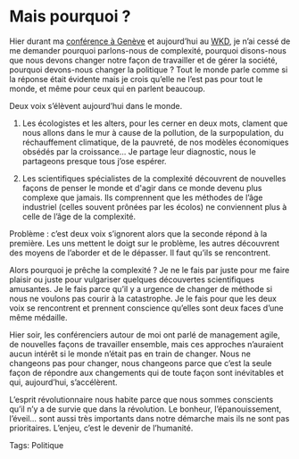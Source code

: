 # Mais pourquoi ?

Hier durant ma [conférence à Genève](/2006/09/08/manager-par-la-connexion/) et aujourd’hui au [WKD](http://www.wkdialogue.org/), je n’ai cessé de me demander pourquoi parlons-nous de complexité, pourquoi disons-nous que nous devons changer notre façon de travailler et de gérer la société, pourquoi devons-nous changer la politique ? Tout le monde parle comme si la réponse était évidente mais je crois qu’elle ne l’est pas pour tout le monde, et même pour ceux qui en parlent beaucoup.

Deux voix s’élèvent aujourd’hui dans le monde.

1. Les écologistes et les alters, pour les cerner en deux mots, clament que nous allons dans le mur à cause de la pollution, de la surpopulation, du réchauffement climatique, de la pauvreté, de nos modèles économiques obsédés par la croissance… Je partage leur diagnostic, nous le partageons presque tous j’ose espérer.

2. Les scientifiques spécialistes de la complexité découvrent de nouvelles façons de penser le monde et d'agir dans ce monde devenu plus complexe que jamais. Ils comprennent que les méthodes de l’âge industriel (celles souvent prônées par les écolos) ne conviennent plus à celle de l’âge de la complexité.

Problème : c’est deux voix s’ignorent alors que la seconde répond à la première. Les uns mettent le doigt sur le problème, les autres découvrent des moyens de l’aborder et de le dépasser. Il faut qu’ils se rencontrent.

Alors pourquoi je prêche la complexité ? Je ne le fais par juste pour me faire plaisir ou juste pour vulgariser quelques découvertes scientifiques amusantes. Je le fais parce qu’il y a urgence de changer de méthode si nous ne voulons pas courir à la catastrophe. Je le fais pour que les deux voix se rencontrent et prennent conscience qu’elles sont deux faces d’une même médaille.

Hier soir, les conférenciers autour de moi ont parlé de management agile, de nouvelles façons de travailler ensemble, mais ces approches n’auraient aucun intérêt si le monde n’était pas en train de changer. Nous ne changeons pas pour changer, nous changeons parce que c’est la seule façon de répondre aux changements qui de toute façon sont inévitables et qui, aujourd’hui, s’accélèrent.

L’esprit révolutionnaire nous habite parce que nous sommes conscients qu’il n’y a de survie que dans la révolution. Le bonheur, l’épanouissement, l’éveil… sont aussi très importants dans notre démarche mais ils ne sont pas prioritaires. L’enjeu, c’est le devenir de l’humanité.

Tags: Politique